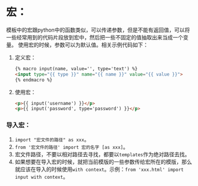 # 宏：
模板中的宏跟python中的函数类似，可以传递参数，但是不能有返回值，可以将一些经常用到的代码片段放到宏中，然后把一些不固定的值抽取出来当成一个变量。
使用宏的时候，参数可以为默认值。相关示例代码如下：
1. 定义宏：
    ```html
    {% macro input(name, value='', type='text') %}
    <input type="{{ type }}" name="{{ name }}" value="{{ value }}">
    {% endmacro %}
    ```
2. 使用宏：
    ```html
    <p>{{ input('username') }}</p>
    <p>{{ input('password', type='password') }}</p>
    ```

### 导入宏：
1. `import "宏文件的路径" as xxx`。
2. `from '宏文件的路径' import 宏的名字 [as xxx]`。
3. 宏文件路径，不要以相对路径去寻找，都要以`templates`作为绝对路径去找。
4. 如果想要在导入宏的时候，就把当前模版的一些参数传给宏所在的模版，那么就应该在导入的时候使用`with context`。示例：`from 'xxx.html' import input with context`。